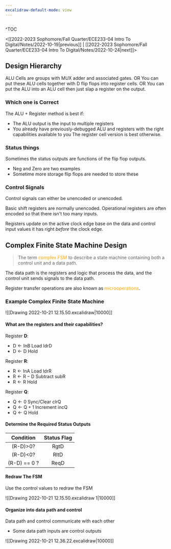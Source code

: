 ```yaml
---
excalidraw-default-mode: view
---
```


```toc

```

^TOC

<[[2022-2023 Sophomore/Fall Quarter/ECE233-04 Intro To Digital/Notes/2022-10-19|previous]] | [[2022-2023 Sophomore/Fall Quarter/ECE233-04 Intro To Digital/Notes/2022-10-24|next]]>

## Design Hierarchy

ALU Cells are groups with  MUX adder and associated gates.
OR 
You can put these ALU cells together with D flip flops into register cells.
OR 
You can put the ALU into an ALU cell then just slap a register on the output.


### Which one is Correct

The ALU + Register method is best if:
- The ALU output is the input to multiple registers
- You already have previously-debugged ALU and registers with the right capabilities available to you
The register cell version is best otherwise.


### Status things
Sometimes the status outputs are functions of the flip flop outputs.
- Neg and Zero are two examples
- Sometime more storage flip flops are needed to store these

### Control Signals
Control signals can either be unencoded or unencoded.

Basic shift registers are normally unencoded.
Operational registers are often encoded so that there isn't too many inputs.

Registers update on the active clock edge base on the data and control input values it has right *before* the  clock edge.


## Complex Finite State Machine Design

> The term <span style='color: orange;'>complex FSM</span> to describe a state machine containing both a control unit and a data path.

The data path is the registers and logic that process the data, and the control unit sends signals to the data path.


Register transfer operations are also known as <span style='color: orange;'>microoperations</span>.

### Example Complex Finite State Machine

![[Drawing 2022-10-21 12.15.50.excalidraw|10000]]

#### What are the registers and their capabilities?

Register **D**:
- $\text{D} \leftarrow \text{InB}$ Load ldrD
- $\text{D} \leftarrow \text{D}$ Hold

Register **R**:
- $\text{R} \leftarrow \text{InA}$ Load ldrR
- $\text{R} \leftarrow \text{R} - \text{D}$ Subtract subR
- $\text{R} \leftarrow \text{R}$ Hold

Register **Q**:
- $\text{Q} \leftarrow 0$ Sync/Clear clrQ
- $\text{Q}\leftarrow \text{Q}+1$ Increment incQ
- $\text{Q} \leftarrow \text{Q}$ Hold

#### Determine the Required Status Outputs
| Condition | Status Flag|
|:---:|:---:|
|(R-D)>0?|RgtD|
|(R-D)<0?|RltD|
|(R-D) == 0 ? | ReqD |

#### Redraw The FSM
Use the  control values to redraw the FSM

![[Drawing 2022-10-21 12.15.50.excalidraw 1|10000]]

#### Organize into data path and control

Data path and control communicate with each other
- Some data path inputs are control outputs

![[Drawing 2022-10-21 12.36.22.excalidraw|10000]]



